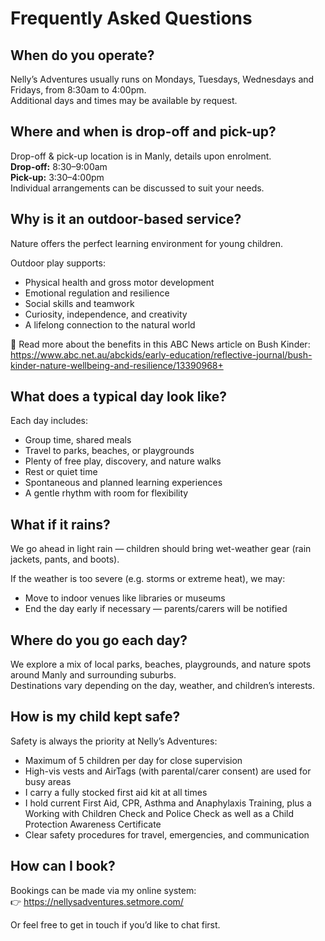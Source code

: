 ---
---

# Frequently Asked Questions

## When do you operate?

Nelly’s Adventures usually runs on Mondays, Tuesdays, Wednesdays and Fridays, from 8:30am to 4:00pm.  
Additional days and times may be available by request.

## Where and when is drop-off and pick-up?

Drop-off & pick-up location is in Manly, details upon enrolment.  
**Drop-off:** 8:30–9:00am  
**Pick-up:** 3:30–4:00pm  
Individual arrangements can be discussed to suit your needs.

## Why is it an outdoor-based service?

Nature offers the perfect learning environment for young children.

Outdoor play supports:  
- Physical health and gross motor development  
- Emotional regulation and resilience  
- Social skills and teamwork  
- Curiosity, independence, and creativity  
- A lifelong connection to the natural world  

🌱 Read more about the benefits in this ABC News article on Bush Kinder:  
https://www.abc.net.au/abckids/early-education/reflective-journal/bush-kinder-nature-wellbeing-and-resilience/13390968+

## What does a typical day look like?

Each day includes:  
- Group time, shared meals  
- Travel to parks, beaches, or playgrounds  
- Plenty of free play, discovery, and nature walks  
- Rest or quiet time  
- Spontaneous and planned learning experiences  
- A gentle rhythm with room for flexibility

## What if it rains?

We go ahead in light rain — children should bring wet-weather gear (rain jackets, pants, and boots).  

If the weather is too severe (e.g. storms or extreme heat), we may:  
- Move to indoor venues like libraries or museums  
- End the day early if necessary — parents/carers will be notified

## Where do you go each day?

We explore a mix of local parks, beaches, playgrounds, and nature spots around Manly and surrounding suburbs.  
Destinations vary depending on the day, weather, and children’s interests.

## How is my child kept safe?

Safety is always the priority at Nelly’s Adventures:  
- Maximum of 5 children per day for close supervision  
- High-vis vests and AirTags (with parental/carer consent) are used for busy areas  
- I carry a fully stocked first aid kit at all times  
- I hold current First Aid, CPR, Asthma and Anaphylaxis Training, plus a Working with Children Check and Police Check as well as a Child Protection Awareness Certificate  
- Clear safety procedures for travel, emergencies, and communication

## How can I book?

Bookings can be made via my online system:  
👉 https://nellysadventures.setmore.com/  

Or feel free to get in touch if you’d like to chat first.
